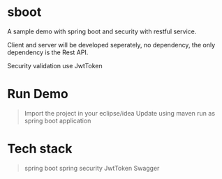 # sboot
A sample demo with spring boot and security with restful service.

Client and server will be developed seperately, no dependency, the only dependency is the Rest API.

Security validation use JwtToken

# Run Demo
> Import the project in your eclipse/idea
> Update using maven
> run as spring boot application


# Tech stack
> spring boot
> spring security
> JwtToken
> Swagger

